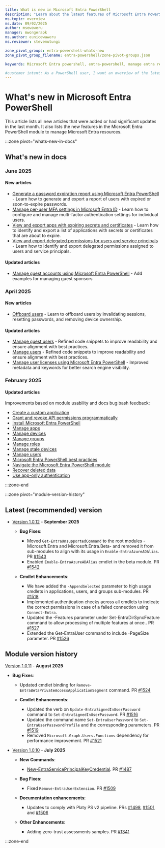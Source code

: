 ```yaml
---
title: What is new in Microsoft Entra PowerShell
description: "Learn about the latest features of Microsoft Entra PowerShell."
ms.topic: overview
ms.date: 09/02/2025
author: msewaweru
manager: mwongerapk
ms.author: eunicewaweru
ms.reviewer: stevemutungi

zone_pivot_groups: entra-powershell-whats-new
zone_pivot_group_filename: entra-powershell/zone-pivot-groups.json

keywords: Microsoft Entra powershell, entra-powershell, manage entra resources using powershell, entra powershell new features, what's new in entra powershell

#customer intent: As a PowerShell user, I want an overview of the latest features of Microsoft Entra PowerShell module and all the related doc updates.
---
```


# What's new in Microsoft Entra PowerShell

This article lists all new articles that were added or had significant updates in the last month. It also lists the new features in the Microsoft Entra PowerShell module to manage Microsoft Entra resources.

:::zone pivot="whats-new-in-docs"

## What's new in docs

### June 2025

#### New articles

- [Generate a password expiration report using Microsoft Entra PowerShell](report-users-expired-password.md) - Learn how to generate and export a report of users with expired or soon-to-expire passwords.
- [Manage per-user MFA settings in Microsoft Entra ID](how-to-manage-per-user-mfa.md) - Learn how to configure and manage multi-factor authentication settings for individual users.
- [View and export apps with expiring secrets and certificates](report-apps-with-expiring-secrets-certificates.md) - Learn how to identify and export a list of applications with secrets or certificates that are about to expire.
- [View and export delegated permissions for users and service principals](report-delegated-permissions-by-users-service-principals.md) - Learn how to identify and export delegated permissions assigned to users and service principals.

#### Updated articles

- [Manage guest accounts using Microsoft Entra PowerShell](manage-guest-users.md) - Add examples for managing guest sponsors

### April 2025

#### New articles

- [Offboard users](offboard-user.md) - Learn to offboard users by invalidating sessions, resetting passwords, and removing device ownership.

#### Updated articles

- [Manage guest users](manage-guest-users.md) - Refined code snippets to improve readability and ensure alignment with best practices.
- [Manage users](manage-user.md) - Refined code snippets to improve readability and ensure alignment with best practices.
- [Manage user licenses using Microsoft Entra PowerShell](how-to-manage-user-licenses.md) - Improved metadata and keywords for better search engine visibility.

### February 2025

#### Updated articles

Improvements based on module usability and docs bug bash feedback:

- [Create a custom application](create-custom-application.md)
- [Grant and revoke API permissions programmatically](how-to-grant-revoke-api-permissions.md)
- [Install Microsoft Entra PowerShell](installation.md)
- [Manage apps](manage-apps.md)
- [Manage devices](manage-devices.md)
- [Manage groups](manage-groups.md)
- [Manage roles](manage-roles.md)
- [Manage stale devices](manage-stale-devices.md)
- [Manage users](manage-user.md)
- [Microsoft Entra PowerShell best practices](entra-powershell-best-practices.md)
- [Navigate the Microsoft Entra PowerShell module](navigate-entraps.md)
- [Recover deleted data](recover-deleted-data.md)
- [Use app-only authentication](app-only-access-auth.md)

:::zone-end

:::zone pivot="module-version-history"

## Latest (recommended) version

- [Version 1.0.12][posh-1.0.12] - **September 2025**

  - **Bug Fixes**:
    - Moved `Get-EntraUnsupportedCommand` to the root modules - Microsoft.Entra and Microsoft.Entra.Beta-  and removed it from sub-modules to align with its usage in `Enable-EntraAzureADAlias`. PR [#1543](https://github.com/microsoftgraph/entra-powershell/pull/1543)
    - Enabled `Enable-EntraAzureADAlias` cmdlet in the beta module. PR [#1542](https://github.com/microsoftgraph/entra-powershell/pull/1542)

  - **Cmdlet Enhancements**:
    - We have added the `-AppendSelected` parameter to high usage cmdlets in applications, users, and groups sub-modules. PR [#1518](https://github.com/microsoftgraph/entra-powershell/pull/1518)
    - Implemented authentication checks across all cmdlets to indicate the correct permissions in case of a failed connection using `Connect-Entra`.
    - Updated the -Features parameter under Set-EntraDirSyncFeature command to allow processing of multiple features at once.. PR [#1527](https://github.com/microsoftgraph/entra-powershell/pull/1527)
    - Extended the Get-EntraUser command to include -PageSize parameter. PR [#1526](https://github.com/microsoftgraph/entra-powershell/pull/1526)

## Module version history

[Version 1.0.11][posh-1.0.11] - **August 2025**

- **Bug Fixes**:
  - Updated cmdlet binding for `Remove-EntraBetaPrivateAccessApplicationSegment` command. PR [#1524](https://github.com/microsoftgraph/entra-powershell/pull/1524)

  - **Cmdlet Enhancements**:
    - Updated the verb on `Update-EntraSignedInUserPassword` command to `Set-EntraSignedInUserPassword`. PR [#1516](https://github.com/microsoftgraph/entra-powershell/pull/1516)
    - Updated the command name `Set-EntraUserPassword` to `Set-EntraUserPasswordProfile` and the corresponding parameters. PR [#1519](https://github.com/microsoftgraph/entra-powershell/pull/1519)
    - Removed `Microsoft.Graph.Users.Functions` dependency for performance improvement. PR [#1521](https://github.com/microsoftgraph/entra-powershell/pull/1521)

- [Version 1.0.10][posh-1.0.10] - **July 2025**

  - **New Commands**:
    - [New-EntraServicePrincipalKeyCredential](/powershell/module/microsoft.entra/new-entraserviceprincipalkeycredential). PR [#1487](https://github.com/microsoftgraph/entra-powershell/pull/1487)

  - **Bug Fixes**:
    - Fixed `Remove-EntraUserExtension`. PR [#1509](https://github.com/microsoftgraph/entra-powershell/pull/1509)

  - **Documentation enhancements**:
    - Updates to comply with Platy PS v2 pipeline. PRs [#1498](https://github.com/microsoftgraph/entra-powershell/pull/1498), [#1501](https://github.com/microsoftgraph/entra-powershell/pull/1501), and [#1506](https://github.com/microsoftgraph/entra-powershell/pull/1506)

  - **Other Enhancements**:
    - Adding zero-trust assessments samples. PR [#1341](https://github.com/microsoftgraph/entra-powershell/pull/1341)

:::zone-end

[posh-1.0.12]: https://www.powershellgallery.com/packages/Microsoft.Entra/1.0.12
[posh-1.0.11]: https://www.powershellgallery.com/packages/Microsoft.Entra/1.0.11
[posh-1.0.10]: https://www.powershellgallery.com/packages/Microsoft.Entra/1.0.10

